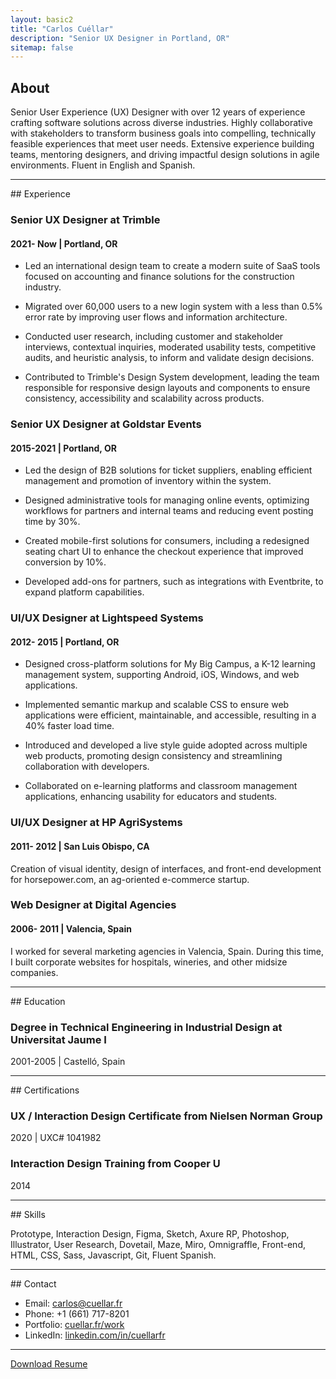 ```yaml
---
layout: basic2
title: "Carlos Cuéllar"
description: "Senior UX Designer in Portland, OR"
sitemap: false
---
```


## About

Senior User Experience (UX) Designer with over 12 years of experience crafting software solutions across diverse industries. Highly collaborative with stakeholders to transform business goals into compelling, technically feasible experiences that meet user needs. Extensive experience building teams, mentoring designers, and driving impactful design solutions in agile environments. Fluent in English and Spanish.
<hr>
## Experience

### Senior UX Designer at Trimble
#### 2021- Now  |  Portland, OR

- Led an international design team to create a modern suite of SaaS tools focused on accounting and finance solutions for the construction industry.

- Migrated over 60,000 users to a new login system with a less than 0.5% error rate by improving user flows and information architecture.

- Conducted user research, including customer and stakeholder interviews, contextual inquiries, moderated usability tests, competitive audits, and heuristic analysis, to inform and validate design decisions.

- Contributed to Trimble's Design System development, leading the team responsible for responsive design layouts and components to ensure consistency, accessibility and scalability across products.

### Senior UX Designer at Goldstar Events
#### 2015-2021  |  Portland, OR

- Led the design of B2B solutions for ticket suppliers, enabling efficient management and promotion of inventory within the system.

- Designed administrative tools for managing online events, optimizing workflows for partners and internal teams and reducing event posting time by 30%.

- Created mobile-first solutions for consumers, including a redesigned seating chart UI to enhance the checkout experience that improved conversion by 10%.

- Developed add-ons for partners, such as integrations with Eventbrite, to expand platform capabilities.

### UI/UX Designer at Lightspeed Systems
#### 2012- 2015  |  Portland, OR

- Designed cross-platform solutions for My Big Campus, a K-12 learning management system, supporting Android, iOS, Windows, and web applications.

- Implemented semantic markup and scalable CSS to ensure web applications were efficient, maintainable, and accessible, resulting in a 40% faster load time.

- Introduced and developed a live style guide adopted across multiple web products, promoting design consistency and streamlining collaboration with developers.

- Collaborated on e-learning platforms and classroom management applications, enhancing usability for educators and students.

### UI/UX Designer at HP AgriSystems
#### 2011- 2012  |  San Luis Obispo, CA

Creation of visual identity, design of interfaces, and front-end development for horsepower.com, an ag-oriented e-commerce startup.

### Web Designer at Digital Agencies
#### 2006- 2011  |  Valencia, Spain

I worked for several marketing agencies in Valencia, Spain. During this time, I built corporate websites for hospitals, wineries, and other midsize companies.
<hr>
## Education

### Degree in Technical Engineering in Industrial Design at Universitat Jaume I
2001-2005  |  Castelló, Spain
<hr>
## Certifications

### UX / Interaction Design Certificate from Nielsen Norman Group
2020  |  UXC# 1041982

### Interaction Design Training from Cooper U
2014

<hr>
## Skills

Prototype, Interaction Design, Figma, Sketch, Axure RP, Photoshop, Illustrator, User Research, Dovetail, Maze, Miro, Omnigraffle, Front-end, HTML, CSS, Sass, Javascript, Git, Fluent Spanish.

<hr>
## Contact

- Email: [carlos@cuellar.fr](mailto:carlos@cuellar.fr)
- Phone: +1 (661) 717-8201
- Portfolio: [cuellar.fr/work](https://cuellar.fr/work)
- LinkedIn: [linkedin.com/in/cuellarfr](https://www.linkedin.com/in/cuellarfr)

<hr>
<a class="inline-flex items-center gap-2 text-sm justify-center bg-white/60 dark:bg-stone-800/90 ring-1 ring-stone-900/5 dark:ring-white/10 hover:ring-stone-900/20 dark:hover:ring-white/20 p-2 rounded transition duration-300 ease-in-out w-full" href="/assets/certificates/resume_cuellar.pdf">Download Resume</a>
